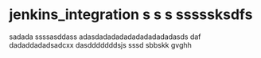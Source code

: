 # jenkins_integration s s s sssssksdfs
sadada
ssssasddass
adasdadadadadadadadadadasds
daf
dadaddadadsadcxx
dasdddddddsjs
sssd
sbbskk
gvghh
